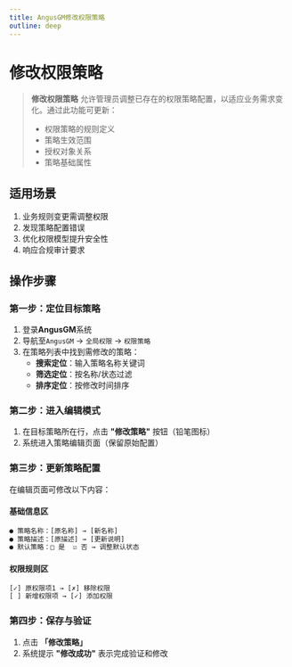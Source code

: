 ```yaml
---
title: AngusGM修改权限策略
outline: deep
---
```


# 修改权限策略

> **修改权限策略** 允许管理员调整已存在的权限策略配置，以适应业务需求变化。通过此功能可更新：
> - 权限策略的规则定义
> - 策略生效范围
> - 授权对象关系
> - 策略基础属性

## 适用场景

1. 业务规则变更需调整权限
2. 发现策略配置错误
3. 优化权限模型提升安全性
4. 响应合规审计要求

## 操作步骤

### 第一步：定位目标策略
1. 登录**AngusGM**系统
2. 导航至`AngusGM` → `全局权限` → `权限策略`
3. 在策略列表中找到需修改的策略：
    - **搜索定位**：输入策略名称关键词
    - **筛选定位**：按名称/状态过滤
    - **排序定位**：按修改时间排序

### 第二步：进入编辑模式
1. 在目标策略所在行，点击 **"修改策略"** 按钮（铅笔图标）
2. 系统进入策略编辑页面（保留原始配置）

### 第三步：更新策略配置
在编辑页面可修改以下内容：

#### 基础信息区
```txt
● 策略名称：[原名称] → [新名称]
● 策略描述：[原描述] → [更新说明]
● 默认策略：□ 是  ☑ 否 → 调整默认状态
```

#### 权限规则区
```txt
[✓] 原权限项1 → [✗] 移除权限
[ ] 新增权限项 → [✓] 添加权限
```

### 第四步：保存与验证
1. 点击 **「修改策略」**
2. 系统提示 **"修改成功"** 表示完成验证和修改

